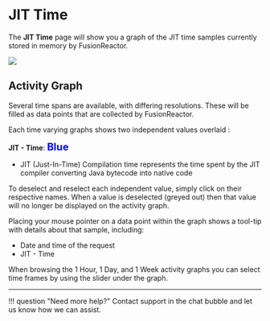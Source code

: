 # JIT Time

The **JIT Time** page will show you a graph of the JIT time samples
currently stored in memory by FusionReactor.

![](/frdocs/attachments/245551800/245551805.png)

## Activity Graph

Several time spans are available, with differing resolutions. These will
be filled as data points that are collected by FusionReactor.

Each time varying graphs shows two independent values overlaid : 

 **JIT - Time**: <span style="color:blue;font-weight:700;font-size:20px"> Blue </span>

* JIT (Just-In-Time) Compilation time represents the time spent by the JIT compiler converting Java bytecode into native code

To deselect and reselect each independent value, simply
click on their respective names. When a value is deselected (greyed
out) then that value will no longer be displayed on the activity graph.

Placing your mouse pointer on a data point within the graph shows a
tool-tip with details about that sample, including:

-   Date and time of the request
-   JIT - Time

When browsing the 1 Hour, 1 Day, and 1 Week activity graphs you can select time frames by using the slider under the graph.

___

!!! question "Need more help?"
    Contact support in the chat bubble and let us know how we can assist.
